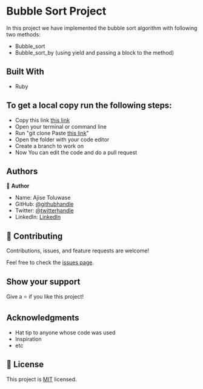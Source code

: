 # Bubble Sort Project

In this project we have implemented the bubble sort algorithm with following two methods:

- Bubble_sort
- Bubble_sort_by (using yield and passing a block to the method)


## Built With

- Ruby

## To get a local copy run the following steps:
- Copy this link [this link](https://github.com/Whoistolu/Bubble-Sort-Project)
- Open your terminal or command line
- Run "git clone Paste [this link](https://github.com/Whoistolu/Bubble-Sort-Project)"
- Open the folder with your code editor
- Create a branch to work on
- Now You can edit the code and do a pull request


## Authors

👤 **Author**

- Name: Ajise Toluwase
- GitHub: [@githubhandle](https://github.com/Whoistolu)
- Twitter: [@twitterhandle](https://twitter.com/Littletolu)
- LinkedIn: [LinkedIn](https://www.linkedin.com/in/toluwase-ajise-9b40411b2/)

## 🤝 Contributing

Contributions, issues, and feature requests are welcome!

Feel free to check the [issues page](../../issues/).

## Show your support

Give a ⭐️ if you like this project!

## Acknowledgments

- Hat tip to anyone whose code was used
- Inspiration
- etc

## 📝 License

This project is [MIT](./MIT.md) licensed.